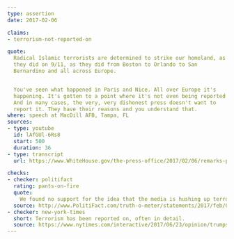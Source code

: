 ```yaml
---
type: assertion
date: 2017-02-06

claims:
- terrorism-not-reported-on

quote:
  Radical Islamic terrorists are determined to strike our homeland, as
  they did on 9/11, as they did from Boston to Orlando to San
  Bernardino and all across Europe.


  You've seen what happened in Paris and Nice. All over Europe it's
  happening. It's gotten to a point where it's not even being reported.
  And in many cases, the very, very dishonest press doesn't want to
  report it. They have their reasons and you understand that.
where: speech at MacDill AFB, Tampa, FL
sources:
- type: youtube
  id: lAfGUl-6Rs8
  start: 500
  duration: 36
- type: transcript
  url: https://www.WhiteHouse.gov/the-press-office/2017/02/06/remarks-president-trump-coalition-representatives-and-senior-us

checks:
- checker: politifact
  rating: pants-on-fire
  quote:
    We found no support for the idea that the media is hushing up terrorist attacks on U.S. or European soil. The media may sometimes be cautious about assigning religious motivation to a terrorist attack when the facts are unclear or still being investigated. But that’s not the same as covering them up through lack of coverage. There is plenty of coverage of in the American media of terrorist attacks.
  source: http://www.PolitiFact.com/truth-o-meter/statements/2017/feb/06/donald-trump/donald-trump-wrong-media-not-reporting-terrorism-a/
- checker: new-york-times
  short: Terrorism has been reported on, often in detail.
  source: https://www.nytimes.com/interactive/2017/06/23/opinion/trumps-lies.html
---
```

